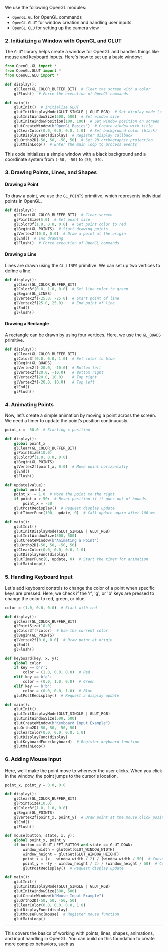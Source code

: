 
We use the following OpenGL modules:
- `OpenGL.GL` for OpenGL commands
- `OpenGL.GLUT` for window creation and handling user inputs
- `OpenGL.GLU` for setting up the camera view

### 2. **Initializing a Window with OpenGL and GLUT**

The `GLUT` library helps create a window for OpenGL and handles things like mouse and keyboard inputs. Here's how to set up a basic window:

```python
from OpenGL.GL import *
from OpenGL.GLUT import *
from OpenGL.GLU import *

def display():
    glClear(GL_COLOR_BUFFER_BIT)  # Clear the screen with a color
    glFlush()  # Force the execution of OpenGL commands

def main():
    glutInit()  # Initialize GLUT
    glutInitDisplayMode(GLUT_SINGLE | GLUT_RGB)  # Set display mode (single buffer and RGB color)
    glutInitWindowSize(500, 500)  # Set window size
    glutInitWindowPosition(100, 100)  # Set window position on screen
    glutCreateWindow(b"OpenGL Basics")  # Create window with title
    glClearColor(0.0, 0.0, 0.0, 1.0)  # Set background color (black)
    glutDisplayFunc(display)  # Register display callback
    gluOrtho2D(-50, 50, -50, 50)  # Set 2D orthographic projection
    glutMainLoop()  # Enter the main loop to process events
```

This code initializes a simple window with a black background and a coordinate system from `(-50, -50)` to `(50, 50)`.

### 3. **Drawing Points, Lines, and Shapes**

#### Drawing a Point

To draw a point, we use the `GL_POINTS` primitive, which represents individual points in OpenGL.

```python
def display():
    glClear(GL_COLOR_BUFFER_BIT)  # Clear screen
    glPointSize(5.0)  # Set point size
    glColor3f(1.0, 0.0, 0.0)  # Set point color to red
    glBegin(GL_POINTS)  # Start drawing points
    glVertex2f(0.0, 0.0)  # Draw a point at the origin
    glEnd()  # End drawing
    glFlush()  # Force execution of OpenGL commands
```

#### Drawing a Line

Lines are drawn using the `GL_LINES` primitive. We can set up two vertices to define a line.

```python
def display():
    glClear(GL_COLOR_BUFFER_BIT)
    glColor3f(0.0, 1.0, 0.0)  # Set line color to green
    glBegin(GL_LINES)
    glVertex2f(-25.0, -25.0)  # Start point of line
    glVertex2f(25.0, 25.0)    # End point of line
    glEnd()
    glFlush()
```

#### Drawing a Rectangle

A rectangle can be drawn by using four vertices. Here, we use the `GL_QUADS` primitive.

```python
def display():
    glClear(GL_COLOR_BUFFER_BIT)
    glColor3f(0.0, 0.0, 1.0)  # Set color to blue
    glBegin(GL_QUADS)
    glVertex2f(-20.0, -10.0)  # Bottom left
    glVertex2f(20.0, -10.0)   # Bottom right
    glVertex2f(20.0, 10.0)    # Top right
    glVertex2f(-20.0, 10.0)   # Top left
    glEnd()
    glFlush()
```

### 4. **Animating Points**

Now, let’s create a simple animation by moving a point across the screen. We need a timer to update the point’s position continuously.

```python
point_x = -50.0  # Starting x position

def display():
    global point_x
    glClear(GL_COLOR_BUFFER_BIT)
    glPointSize(10.0)
    glColor3f(1.0, 0.0, 0.0)
    glBegin(GL_POINTS)
    glVertex2f(point_x, 0.0)  # Move point horizontally
    glEnd()
    glFlush()

def update(value):
    global point_x
    point_x += 1.0  # Move the point to the right
    if point_x > 50:  # Reset position if it goes out of bounds
        point_x = -50
    glutPostRedisplay()  # Request display update
    glutTimerFunc(100, update, 0)  # Call update again after 100 ms

def main():
    glutInit()
    glutInitDisplayMode(GLUT_SINGLE | GLUT_RGB)
    glutInitWindowSize(500, 500)
    glutCreateWindow(b"Animating a Point")
    gluOrtho2D(-50, 50, -50, 50)
    glClearColor(0.0, 0.0, 0.0, 1.0)
    glutDisplayFunc(display)
    glutTimerFunc(0, update, 0)  # Start the timer for animation
    glutMainLoop()
```

### 5. **Handling Keyboard Input**

Let's add keyboard controls to change the color of a point when specific keys are pressed. Here, we check if the 'r', 'g', or 'b' keys are pressed to change the color to red, green, or blue.

```python
color = (1.0, 0.0, 0.0)  # Start with red

def display():
    glClear(GL_COLOR_BUFFER_BIT)
    glPointSize(10.0)
    glColor3f(*color)  # Use the current color
    glBegin(GL_POINTS)
    glVertex2f(0.0, 0.0)  # Draw point at origin
    glEnd()
    glFlush()

def keyboard(key, x, y):
    global color
    if key == b'r':
        color = (1.0, 0.0, 0.0)  # Red
    elif key == b'g':
        color = (0.0, 1.0, 0.0)  # Green
    elif key == b'b':
        color = (0.0, 0.0, 1.0)  # Blue
    glutPostRedisplay()  # Request a display update

def main():
    glutInit()
    glutInitDisplayMode(GLUT_SINGLE | GLUT_RGB)
    glutInitWindowSize(500, 500)
    glutCreateWindow(b"Keyboard Input Example")
    gluOrtho2D(-50, 50, -50, 50)
    glClearColor(0.0, 0.0, 0.0, 1.0)
    glutDisplayFunc(display)
    glutKeyboardFunc(keyboard)  # Register keyboard function
    glutMainLoop()
```

### 6. **Adding Mouse Input**

Here, we’ll make the point move to wherever the user clicks. When you click in the window, the point jumps to the cursor's location.

```python
point_x, point_y = 0.0, 0.0

def display():
    glClear(GL_COLOR_BUFFER_BIT)
    glPointSize(10.0)
    glColor3f(1.0, 1.0, 0.0)
    glBegin(GL_POINTS)
    glVertex2f(point_x, point_y)  # Draw point at the mouse click position
    glEnd()
    glFlush()

def mouse(button, state, x, y):
    global point_x, point_y
    if button == GLUT_LEFT_BUTTON and state == GLUT_DOWN:
        window_width = glutGet(GLUT_WINDOW_WIDTH)
        window_height = glutGet(GLUT_WINDOW_HEIGHT)
        point_x = (x - window_width / 2) / (window_width / 50)  # Convert x
        point_y = -(y - window_height / 2) / (window_height / 50)  # Convert y
        glutPostRedisplay()  # Request display update

def main():
    glutInit()
    glutInitDisplayMode(GLUT_SINGLE | GLUT_RGB)
    glutInitWindowSize(500, 500)
    glutCreateWindow(b"Mouse Input Example")
    gluOrtho2D(-50, 50, -50, 50)
    glClearColor(0.0, 0.0, 0.0, 1.0)
    glutDisplayFunc(display)
    glutMouseFunc(mouse)  # Register mouse function
    glutMainLoop()
```

---

This covers the basics of working with points, lines, shapes, animations, and input handling in OpenGL. You can build on this foundation to create more complex behaviors, such as